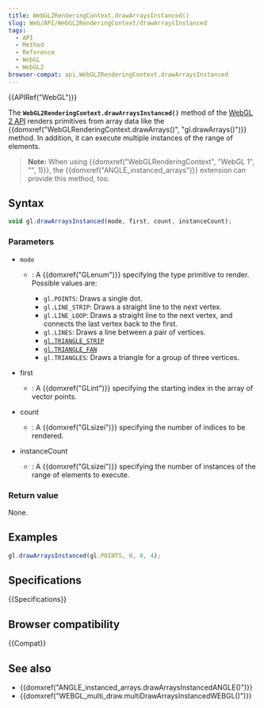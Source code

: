 ```yaml
---
title: WebGL2RenderingContext.drawArraysInstanced()
slug: Web/API/WebGL2RenderingContext/drawArraysInstanced
tags:
  - API
  - Method
  - Reference
  - WebGL
  - WebGL2
browser-compat: api.WebGL2RenderingContext.drawArraysInstanced
---
```

{{APIRef("WebGL")}}

The **`WebGL2RenderingContext.drawArraysInstanced()`** method
of the [WebGL 2 API](/en-US/docs/Web/API/WebGL_API) renders primitives from
array data like the {{domxref("WebGLRenderingContext.drawArrays()", "gl.drawArrays()")}}
method. In addition, it can execute multiple instances of the range of elements.

> **Note:** When using {{domxref("WebGLRenderingContext", "WebGL 1", "",
    1)}}, the {{domxref("ANGLE_instanced_arrays")}} extension can provide this method,
> too.

## Syntax

```js
void gl.drawArraysInstanced(mode, first, count, instanceCount);
```

### Parameters

- `mode`

  - : A {{domxref("GLenum")}} specifying the type primitive to render. Possible values
    are:

    - `gl.POINTS`: Draws a single dot.
    - `gl.LINE_STRIP`: Draws a straight line to the next vertex.
    - `gl.LINE_LOOP`: Draws a straight line to the next vertex, and
      connects the last vertex back to the first.
    - `gl.LINES`: Draws a line between a pair of vertices.
    - [`gl.TRIANGLE_STRIP`](https://en.wikipedia.org/wiki/Triangle_strip)
    - [`gl.TRIANGLE_FAN`](https://en.wikipedia.org/wiki/Triangle_fan)
    - `gl.TRIANGLES`: Draws a triangle for a group of three vertices.

- first
  - : A {{domxref("GLint")}} specifying the starting index in the array of vector points.
- count
  - : A {{domxref("GLsizei")}} specifying the number of indices to be rendered.
- instanceCount
  - : A {{domxref("GLsizei")}} specifying the number of instances of the range of elements
    to execute.

### Return value

None.

## Examples

```js
gl.drawArraysInstanced(gl.POINTS, 0, 8, 4);
```

## Specifications

{{Specifications}}

## Browser compatibility

{{Compat}}

## See also

- {{domxref("ANGLE_instanced_arrays.drawArraysInstancedANGLE()")}}
- {{domxref("WEBGL_multi_draw.multiDrawArraysInstancedWEBGL()")}}
